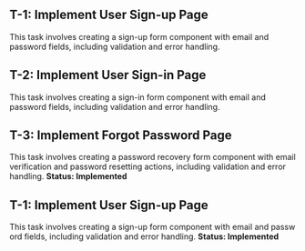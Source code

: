 ## T-1: Implement User Sign-up Page
This task involves creating a sign-up form component with email and password fields, including validation and error handling.
## T-2: Implement User Sign-in Page
This task involves creating a sign-in form component with email and password fields, including validation and error handling.
## T-3: Implement Forgot Password Page
This task involves creating a password recovery form component with email verification and password resetting actions, including validation and error handling.
**Status: Implemented**

## T-1: Implement User Sign-up Page
This task involves creating a sign-up form component with email and passw
ord fields, including validation and error handling.
**Status: Implemented**


